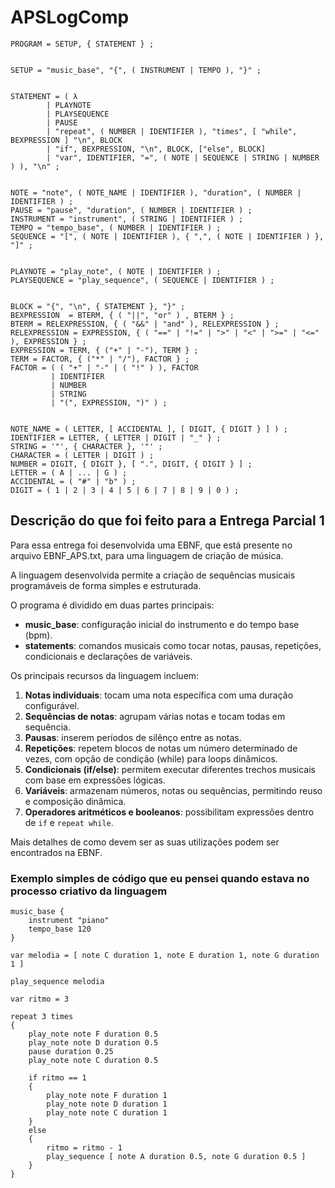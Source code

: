 # APSLogComp

```ebnf
PROGRAM = SETUP, { STATEMENT } ;


SETUP = "music_base", "{", ( INSTRUMENT | TEMPO ), "}" ;


STATEMENT = ( λ 
	    | PLAYNOTE
	    | PLAYSEQUENCE
	    | PAUSE 
        | "repeat", ( NUMBER | IDENTIFIER ), "times", [ "while", BEXPRESSION ] "\n", BLOCK 
	    | "if", BEXPRESSION, "\n", BLOCK, ["else", BLOCK] 
	    | "var", IDENTIFIER, "=", ( NOTE | SEQUENCE | STRING | NUMBER ) ), "\n" ;


NOTE = "note", ( NOTE_NAME | IDENTIFIER ), "duration", ( NUMBER | IDENTIFIER ) ;
PAUSE = "pause", "duration", ( NUMBER | IDENTIFIER ) ;
INSTRUMENT = "instrument", ( STRING | IDENTIFIER ) ;
TEMPO = "tempo_base", ( NUMBER | IDENTIFIER ) ;
SEQUENCE = "[", ( NOTE | IDENTIFIER ), { ",", ( NOTE | IDENTIFIER ) }, "]" ;


PLAYNOTE = "play_note", ( NOTE | IDENTIFIER ) ; 
PLAYSEQUENCE = "play_sequence", ( SEQUENCE | IDENTIFIER ) ;


BLOCK = "{", "\n", { STATEMENT }, "}" ;
BEXPRESSION  = BTERM, { ( "||", "or" ) , BTERM } ; 
BTERM = RELEXPRESSION, { ( "&&" | "and" ), RELEXPRESSION } ;
RELEXPRESSION = EXPRESSION, { ( "==" | "!=" | ">" | "<" | ">=" | "<=" ), EXPRESSION } ;
EXPRESSION = TERM, { ("+" | "-"), TERM } ;
TERM = FACTOR, { ("*" | "/"), FACTOR } ;
FACTOR = ( ( "+" | "-" | ( "!" ) ), FACTOR
         | IDENTIFIER
         | NUMBER
         | STRING                              
         | "(", EXPRESSION, ")" ) ;


NOTE_NAME = ( LETTER, [ ACCIDENTAL ], [ DIGIT, { DIGIT } ] ) ;
IDENTIFIER = LETTER, { LETTER | DIGIT | "_" } ;
STRING = '"', { CHARACTER }, '"' ;
CHARACTER = ( LETTER | DIGIT ) ;
NUMBER = DIGIT, { DIGIT }, [ ".", DIGIT, { DIGIT } ] ;
LETTER = ( A | ... | G ) ;
ACCIDENTAL = ( "#" | "b" ) ;
DIGIT = ( 1 | 2 | 3 | 4 | 5 | 6 | 7 | 8 | 9 | 0 ) ;
```

## Descrição do que foi feito para a **Entrega Parcial 1**

Para essa entrega foi desenvolvida uma EBNF, que está presente no arquivo EBNF_APS.txt, para uma linguagem de criação de música.

A linguagem desenvolvida permite a criação de sequências musicais programáveis de forma simples e estruturada.

O programa é dividido em duas partes principais:

- **music_base**: configuração inicial do instrumento e do tempo base (bpm).
- **statements**: comandos musicais como tocar notas, pausas, repetições, condicionais e declarações de variáveis.

Os principais recursos da linguagem incluem:

1. **Notas individuais**: tocam uma nota específica com uma duração configurável.
2. **Sequências de notas**: agrupam várias notas e tocam todas em sequência.
3. **Pausas**: inserem períodos de silênço entre as notas.
4. **Repetições**: repetem blocos de notas um número determinado de vezes, com opção de condição (while) para loops dinâmicos.
5. **Condicionais (if/else)**: permitem executar diferentes trechos musicais com base em expressões lógicas.
6. **Variáveis**: armazenam números, notas ou sequências, permitindo reuso e composição dinâmica.
7. **Operadores aritméticos e booleanos**: possibilitam expressões dentro de `if` e `repeat while`.

Mais detalhes de como devem ser as suas utilizações podem ser encontrados na EBNF.

### Exemplo simples de código que eu pensei quando estava no processo criativo da linguagem

```plaintext
music_base {
    instrument "piano"
    tempo_base 120
}

var melodia = [ note C duration 1, note E duration 1, note G duration 1 ]

play_sequence melodia

var ritmo = 3

repeat 3 times
{
    play_note note F duration 0.5
    play_note note D duration 0.5
    pause duration 0.25
    play_note note C duration 0.5

    if ritmo == 1
    {
        play_note note F duration 1
        play_note note D duration 1
        play_note note C duration 1
    }
    else
    {
        ritmo = ritmo - 1
        play_sequence [ note A duration 0.5, note G duration 0.5 ]
    }
}
```

